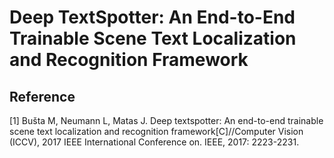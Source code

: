 # Deep TextSpotter: An End-to-End Trainable Scene Text Localization and Recognition Framework

## Reference

[1] Bušta M, Neumann L, Matas J. Deep textspotter: An end-to-end trainable scene text localization and recognition framework[C]//Computer Vision (ICCV), 2017 IEEE International Conference on. IEEE, 2017: 2223-2231.